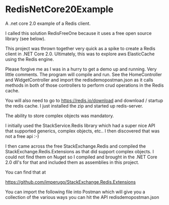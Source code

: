 # RedisNetCore20Example
A .net core 2.0 example of a Redis client.

I called this solution RedisFreeOne because it uses a free open source library (see below).

This project was thrown together very quick as a spike to create a Redis client in .NET Core 2.0.  Ultimately, this was to explore aws ElasticCache using the Redis engine. 

Please forgive me as I was in a hurry to get a demo up and running. Very little comments. The program will compile and run.  See the HomeController and WidgetController and import the redisdemopostman.json as it calls methods in both of those controllers to perform crud operations in the Redis cache.

You will also need to go to https://redis.io/download and download / startup the redis cache.  I just installed the zip and
started up redis-server.

The ability to store complex objects was mandatory.

I initially used the StackService.Redis library which had a super nice API that supported generics, complex objects, etc..  I then discovered 
that was not a free api  :-)

I then came across the free StackExchange.Redis and compiled the StackExchange.Redis.Extensions as that did support complex objects. 
I could not find them on Nuget so I compiled and brought in the .NET Core 2.0 dll's for that and included them as assemblies in this project.

You can find that at

https://github.com/imperugo/StackExchange.Redis.Extensions

You can import the following file into Postman which will give you a collection of the various ways you can hit the API
redisdemopostman.json  
